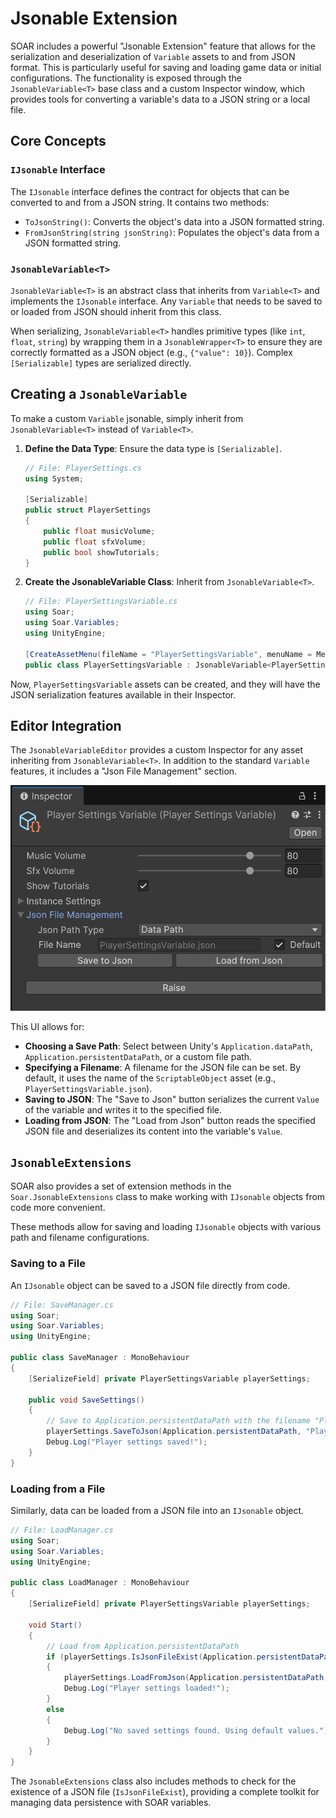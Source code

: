 # Jsonable Extension

SOAR includes a powerful "Jsonable Extension" feature that allows for the serialization and deserialization of `Variable` assets to and from JSON format.
This is particularly useful for saving and loading game data or initial configurations.
The functionality is exposed through the `JsonableVariable<T>` base class and a custom Inspector window, which provides tools for converting a variable's data to a JSON string or a local file.

## Core Concepts

### `IJsonable` Interface

The `IJsonable` interface defines the contract for objects that can be converted to and from a JSON string. It contains two methods:

-   `ToJsonString()`: Converts the object's data into a JSON formatted string.
-   `FromJsonString(string jsonString)`: Populates the object's data from a JSON formatted string.

### `JsonableVariable<T>`

`JsonableVariable<T>` is an abstract class that inherits from `Variable<T>` and implements the `IJsonable` interface. Any `Variable` that needs to be saved to or loaded from JSON should inherit from this class.

When serializing, `JsonableVariable<T>` handles primitive types (like `int`, `float`, `string`) by wrapping them in a `JsonableWrapper<T>` to ensure they are correctly formatted as a JSON object (e.g., `{"value": 10}`). Complex `[Serializable]` types are serialized directly.

## Creating a `JsonableVariable`

To make a custom `Variable` jsonable, simply inherit from `JsonableVariable<T>` instead of `Variable<T>`.

1.  **Define the Data Type**: Ensure the data type is `[Serializable]`.

    ```csharp
    // File: PlayerSettings.cs
    using System;

    [Serializable]
    public struct PlayerSettings
    {
        public float musicVolume;
        public float sfxVolume;
        public bool showTutorials;
    }
    ```

2.  **Create the JsonableVariable Class**: Inherit from `JsonableVariable<T>`.

    ```csharp
    // File: PlayerSettingsVariable.cs
    using Soar;
    using Soar.Variables;
    using UnityEngine;

    [CreateAssetMenu(fileName = "PlayerSettingsVariable", menuName = MenuHelper.DefaultVariableMenu + "Player Settings Variable")]
    public class PlayerSettingsVariable : JsonableVariable<PlayerSettings> { }
    ```

Now, `PlayerSettingsVariable` assets can be created, and they will have the JSON serialization features available in their Inspector.

## Editor Integration

The `JsonableVariableEditor` provides a custom Inspector for any asset inheriting from `JsonableVariable<T>`. In addition to the standard `Variable` features, it includes a "Json File Management" section.

![SOAR_JsonableVariable-Inspector](../assets/images/SOAR_JsonableVariable-Inspector.png)

This UI allows for:

-   **Choosing a Save Path**: Select between Unity's `Application.dataPath`, `Application.persistentDataPath`, or a custom file path.
-   **Specifying a Filename**: A filename for the JSON file can be set. By default, it uses the name of the `ScriptableObject` asset (e.g., `PlayerSettingsVariable.json`).
-   **Saving to JSON**: The "Save to Json" button serializes the current `Value` of the variable and writes it to the specified file.
-   **Loading from JSON**: The "Load from Json" button reads the specified JSON file and deserializes its content into the variable's `Value`.

## `JsonableExtensions`

SOAR also provides a set of extension methods in the `Soar.JsonableExtensions` class to make working with `IJsonable` objects from code more convenient.

These methods allow for saving and loading `IJsonable` objects with various path and filename configurations.

### Saving to a File

An `IJsonable` object can be saved to a JSON file directly from code.

```csharp
// File: SaveManager.cs
using Soar;
using Soar.Variables;
using UnityEngine;

public class SaveManager : MonoBehaviour
{
    [SerializeField] private PlayerSettingsVariable playerSettings;

    public void SaveSettings()
    {
        // Save to Application.persistentDataPath with the filename "PlayerSettings.json"
        playerSettings.SaveToJson(Application.persistentDataPath, "PlayerSettings");
        Debug.Log("Player settings saved!");
    }
}
```

### Loading from a File

Similarly, data can be loaded from a JSON file into an `IJsonable` object.

```csharp
// File: LoadManager.cs
using Soar;
using Soar.Variables;
using UnityEngine;

public class LoadManager : MonoBehaviour
{
    [SerializeField] private PlayerSettingsVariable playerSettings;

    void Start()
    {
        // Load from Application.persistentDataPath
        if (playerSettings.IsJsonFileExist(Application.persistentDataPath, "PlayerSettings"))
        {
            playerSettings.LoadFromJson(Application.persistentDataPath, "PlayerSettings");
            Debug.Log("Player settings loaded!");
        }
        else
        {
            Debug.Log("No saved settings found. Using default values.");
        }
    }
}
```

The `JsonableExtensions` class also includes methods to check for the existence of a JSON file (`IsJsonFileExist`), providing a complete toolkit for managing data persistence with SOAR variables.
